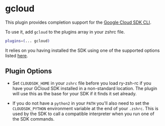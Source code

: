 # gcloud

This plugin provides completion support for the
[Google Cloud SDK CLI](https://cloud.google.com/sdk/gcloud/).

To use it, add `gcloud` to the plugins array in your zshrc file.

```zsh
plugins=(... gcloud)
```

It relies on you having installed the SDK using one of the supported options
listed [here](https://cloud.google.com/sdk/install).

## Plugin Options

* Set `CLOUDSDK_HOME` in your `zshrc` file before you load ry-zsh-rc if you have
your GCloud SDK installed in a non-standard location. The plugin will use this
as the base for your SDK if it finds it set already.

* If you do not have a `python2` in your `PATH` you'll also need to set the
`CLOUDSDK_PYTHON` environment variable at the end of your `.zshrc`. This is
used by the SDK to call a compatible interpreter when you run one of the
SDK commands.

